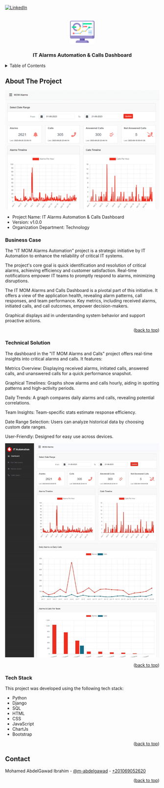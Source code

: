 <a name="readme-top"></a>

[![LinkedIn][linkedin-shield]][linkedin-url]



<!-- PROJECT LOGO -->
<br />
<div align="center">
  <img src="readme_files/logo.png" alt="Logo" width="80" height="80">
  <h3 align="center">IT Alarms Automation & Calls Dashboard</h3>
</div>



<!-- TABLE OF CONTENTS -->
<details>
  <summary>Table of Contents</summary>
  <ol>
    <li>
      <a href="#about-the-project">About The Project</a>
      <ul>
        <li><a href="#business-case">Business Case</a></li>
        <li><a href="#technical-solution">Technical Solution</a></li>
        <li><a href="#tech-stack">Tech Stack</a></li>
      </ul>
    </li>
    <li><a href="#contact">Contact</a></li>
  </ol>
</details>



<!-- ABOUT THE PROJECT -->
## About The Project

<img src="readme_files/cover.png" alt="Cover Image">

* Project Name: IT Alarms Automation & Calls Dashboard
* Version: v1.0.0
* Organization Department: Technology


### Business Case
The "IT MOM Alarms Automation" project is a strategic 
initiative by IT Automation to enhance the reliability of 
critical IT systems.

The project's core goal is quick identification and 
resolution of critical alarms, achieving efficiency and 
customer satisfaction. Real-time notifications empower 
IT teams to promptly respond to alarms, minimizing 
disruptions.

The IT MOM Alarms and Calls Dashboard is a pivotal part of 
this initiative. It offers a view of the application 
health, revealing alarm patterns, call responses, and 
team performance. Key metrics, including received alarms, 
initiated calls, and call outcomes, empower decision-makers. 

Graphical displays aid in understanding system behavior 
and support proactive actions.

<p align="right">(<a href="#readme-top">back to top</a>)</p>


### Technical Solution
The dashboard in the "IT MOM Alarms and Calls" project 
offers real-time insights into critical alarms and calls. 
It features:

Metrics Overview: Displaying received alarms, initiated 
calls, answered calls, and unanswered calls for a quick 
performance snapshot.

Graphical Timelines: Graphs show alarms and calls hourly, 
aiding in spotting patterns and high-activity periods.

Daily Trends: A graph compares daily alarms and calls, 
revealing potential correlations.

Team Insights: Team-specific stats estimate response efficiency.

Date Range Selection: Users can analyze historical data 
by choosing custom date ranges.

User-Friendly: Designed for easy use across devices.

<img src="readme_files/screenshot.jpg">

<p align="right">(<a href="#readme-top">back to top</a>)</p>


### Tech Stack

This project was developed using the following tech stack:

* Python
* Django
* SQL
* HTML
* CSS
* JavaScript
* ChartJs
* Bootstrap

<p align="right">(<a href="#readme-top">back to top</a>)</p>


<!-- CONTACT -->
## Contact

Mohamed AbdelGawad Ibrahim - [@m-abdelgawad](https://www.linkedin.com/in/m-abdelgawad/) - <a href="tel:+201069052620">+201069052620</a>

<p align="right">(<a href="#readme-top">back to top</a>)</p>


<!-- MARKDOWN LINKS & IMAGES -->
<!-- https://www.markdownguide.org/basic-syntax/#reference-style-links -->
[linkedin-shield]: https://img.shields.io/badge/-LinkedIn-black.svg?style=for-the-badge&logo=linkedin&colorB=555
[linkedin-url]: https://www.linkedin.com/in/m-abdelgawad/

